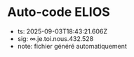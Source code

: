 # Auto-code ELIOS
- ts: 2025-09-03T18:43:21.606Z
- sig: ∞.je.toi.nous.432.528
- note: fichier généré automatiquement